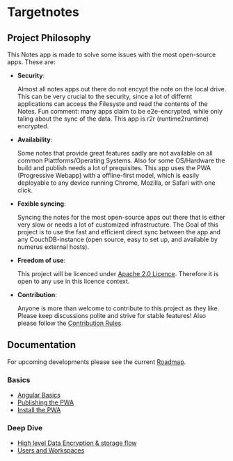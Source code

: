 # Targetnotes

## Project Philosophy

This Notes app is made to solve some issues with the most open-source apps. These are:

 - **Security**: 

   Almost all notes apps out there do not encypt the note on the local drive. This can be very crucial to the security, since a lot of differnt applications can access the Filesyste and read the contents of the Notes. Fun comment: many apps claim to be e2e-encrypted, while only taling about the sync of the data. This app is r2r (runtime2runtime) encrypted.

 - **Availability**: 
   
   Some notes that provide great features sadly are not available on all common Plattforms/Operating Systems. Also for some OS/Hardware the build and publish needs a lot of prequisites. This app uses the PWA (Progressive Webapp) with a offline-first model, which is easily deployable to any device running Chrome, Mozilla, or Safari with one click.

 - **Fexible syncing**: 

   Syncing the notes for the most open-source apps out there that is either very slow or needs a lot of customized infrastructure. The Goal of this project is to use the fast and efficient direct sync between the app and any CouchDB-instance (open source, easy to set up, and available by numerus external hosts).

 - **Freedom of use**: 

   This project will be licenced under [Apache 2.0 Licence](LICENCE.md). Therefore it is open to any use in this licence context.

 - **Contribution**: 
   
   Anyone is more than welcome to contribute to this project as they like. Please keep discussions polite and strive for stable features! Also please follow the [Contribution Rules](docs/contribution-rules.md).

## Documentation 

For upcoming developments please see the current [Roadmap](docs/roadmap.md).

### Basics

 - [Angular Basics](docs/basics/angular.md)
 - [Publishing the PWA](docs/basics/publish-pwa.md)
 - [Install the PWA](docs/basics/install-pwa.md)

### Deep Dive

 - [High level Data Encryption & storage flow](docs/deep-dive/encryption.md)
 - [Users and Workspaces](docs/deep-dive/users-and-workspaces.md)
